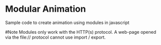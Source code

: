 # Modular Animation
Sample code to create animation using modules in javascript

#Note 
Modules only work with the HTTP(s) protocol.
A web-page opened via the file:// protocol cannot use import / export.

